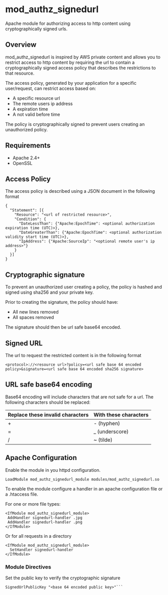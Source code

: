 # mod_authz_signedurl
Apache module for authorizing access to http content using cryptographically signed urls.

## Overview
mod_authz_signedurl is inspired by AWS private content and allows you to restrict access to http content by requiring the url to contain a cryptographically signed access policy that describes the restrictions to that resource.

The access policy, generated by your application for a specific user/request, can restrict access based on:
- A specific resource url
- The remote users ip address
- A expiration time
- A not valid before time

The policy is cryptographically signed to prevent users creating an unauthorized policy.

## Requirements
- Apache 2.4+
- OpenSSL

## Access Policy
The access policy is described using a JSON document in the following format
```
{
  "Statement": [{
    "Resource": "<url of restricted resource>",
    "Condition": {
      "DateLessThan": {"Apache:EpochTime": <optional authorization expiration time (UTC)>},
      "DateGreaterThan": {"Apache:EpochTime": <optional authorization validity start time (UTC)>},
      "IpAddress": {"Apache:SourceIp": "<optional remote user's ip address>"}
    }
  }]
}
```

## Cryptographic signature
To prevent an unauthorized user creating a policy, the policy is hashed and signed using sha256 and your private key.

Prior to creating the signature, the policy should have:
- All new lines removed
- All spaces removed

The signature should then be url safe base64 encoded.

## Signed URL
The url to request the restricted content is in the following format
```
<protocol>://<resource url>?policy=<url safe base 64 encoded policy>&signature=<url safe base 64 encoded sha256 signature>
```

## URL safe base64 encoding
Base64 encoding will include characters that are not safe for a url. The following characters should be replaced:

Replace these invalid characters | With these characters
-------------------------------- | ---------------------
+                                | - (hyphen)
=                                | _ (underscore)
/                                | ~ (tilde)

## Apache Configuration
Enable the module in you httpd configuration.
```
LoadModule mod_authz_signedurl_module modules/mod_authz_signedurl.so
```

To enable the module configure a handler in an apache configuration file or a .htaccess file. 

For one or more file types:
```
<IfModule mod_authz_signedurl_module>
 AddHandler signedurl-handler .jpg
 AddHandler signedurl-handler .png
</IfModule>
```

Or for all requests in a directory
```
<IfModule mod_authz_signedurl_module>
  SetHandler signedurl-handler
</IfModule>
```
 
### Module Directives
Set the public key to verify the cryptographic signature
```
SignedUrlPublicKey "<base 64 encoded public key>"```